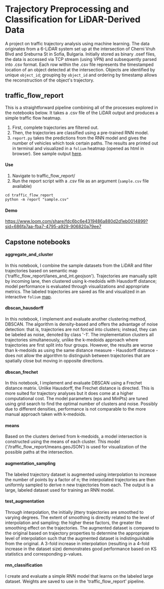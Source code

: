 # Trajectory Preprocessing and Classification for LiDAR-Derived Data

A project on traffic trajectory analysis using machine learning. The data originates from a 6-LiDAR system set up at the intersection of Cherni Vruh Blvd and Sreburna St in Sofia, Bulgaria. Initially stored as binary .osef files, the data is accessed via TCP stream (using VPN) and subsequently parsed into .csv format. Each row within the .csv file represents the timestamped location of an object detected at the intersection. Objects are identified by unique `object_id`; grouping by `object_id` and ordering by timestamp allows the reconstruction of the object's trajectory. 



## traffic_flow_report
This is a straightforward pipeline combining all of the processes explored in the notebooks below. It takes a .csv file of the LiDAR output and produces a simple traffic flow heatmap.

1. First, complete trajectories are filtered out.
2. Then, the trajectories are classified using a pre-trained RNN model.
3. `report.py` takes the predictions from the RNN model and gives the number of vehicles which took certain paths. The results are printed out in terminal and visualized in a `folium` heatmap (opened as html in browser). See sample output <a href="https://anapeykova.github.io/GATE-intersection-trajectories/maps/report_sample_output_map.html">here</a>.

#### Use
1. Navigate to traffic_flow_report/
2. Run the report script with a .csv file as an argument (`sample.csv` file available)

```
cd traffic_flow_report
python -m report "sample.csv"
```
#### Demo
https://www.loom.com/share/fdc6bc6e4319486a880d2d1eb0014899?sid=686fa7aa-fba7-4795-a929-906820a79ee7



## Capstone notebooks
#### aggregate_and_cluster
In this notebook, I combine the sample datasets from the LiDAR and filter trajectories based on semantic map ('traffic_flow_report/lanes_and_int.geojson'). Trajectories are manually split by incoming lane, then clustered using k-medoids with Hausdorff distance; model performance is evaluated through visualizations and appropriate metrics. The labeled trajectories are saved as file and visualized in an interactive `folium` <a href="https://anapeykova.github.io/GATE-intersection-trajectories/maps/kmedoids_clusters_folium.html"> map</a>.

#### dbscan_hausdorff
In this notebook, I implement and evaluate another clustering method, DBSCAN. The algorithm is density-based and offers the advantage of noise detection: that is, trajectories are not forced into clusters;  instead, they can be labeled as noise, denoted by class '-1'. The implementation clusters all trajectories simultaneously, unlike the k-medoids approach where trajectories are first split into four groups. However, the results are worse than k-medoids as using the same distance measure - Hausdorff distance - does not allow the algorithm to distinguish between trajectories that are spatially close but moving in opposite directions.

#### dbscan_frechet
In this notebook, I implement and evaluate DBSCAN using a Frechet distance matrix. Unlike Hausdorff, the Frechet distance is directed. This is more suited for trajectory analyses but it does come at a higher computational cost. The model parameters (eps and MinPts) are tuned using grid search to find the optimal number of clusters and noise. Possibly due to different densities, performance is not comparable to the more manual approach taken with k-medoids.

#### means
Based on the clusters derived from k-medoids, a model intersection is constructed using the means of each cluster. This model ('/traffic_flow_report/means.geoJSON') is used for visualization of the possible paths at the intersection.

#### augmentation_sampling
The labeled trajectory dataset is augmented using interpolation to increase the number of points by a factor of n; the interpolated trajectories are then uniformly sampled to derive n new trajectories from each. The output is a large, labeled dataset used for training an RNN model.

#### test_augmentation
Through interpolation, the initially jittery trajectories are smoothed to varying degrees. The extent of smoothing is directly related to the level of interpolation and sampling: the higher these factors, the greater the smoothing effect on the trajectories. The augmented dataset is compared to the original based on trajectory properties to determine the appropriate level of interpolation such that the augmented dataset is indistinguishable from the original. A 3-fold increase in interpolation (resulting in a 4-fold increase in the dataset size) demonstrates good performance based on KS statistics and corresponding p-values.

#### rnn_classification
I create and evaluate a simple RNN model that learns on the labeled large dataset. Weights are saved to use in the 'traffic_flow_report' pipeline.

